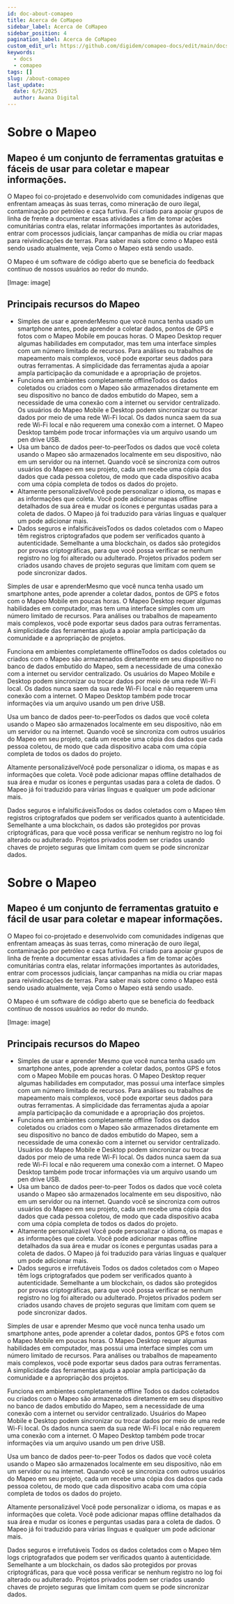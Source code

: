 ```yaml
---
id: doc-about-comapeo
title: Acerca de CoMapeo
sidebar_label: Acerca de CoMapeo
sidebar_position: 4
pagination_label: Acerca de CoMapeo
custom_edit_url: https://github.com/digidem/comapeo-docs/edit/main/docs/about-mapeo/about-comapeo.md
keywords:
  - docs
  - comapeo
tags: []
slug: /about-comapeo
last_update:
  date: 6/5/2025
  author: Awana Digital
---
```


# Sobre o Mapeo


## Mapeo é um conjunto de ferramentas gratuitas e fáceis de usar para coletar e mapear informações.


O Mapeo foi co-projetado e desenvolvido com comunidades indígenas que enfrentam ameaças às suas terras, como mineração de ouro ilegal, contaminação por petróleo e caça furtiva. Foi criado para apoiar grupos de linha de frente a documentar essas atividades a fim de tomar ações comunitárias contra elas, relatar informações importantes às autoridades, entrar com processos judiciais, lançar campanhas de mídia ou criar mapas para reivindicações de terras. Para saber mais sobre como o Mapeo está sendo usado atualmente, veja Como o Mapeo está sendo usado.


O Mapeo é um software de código aberto que se beneficia do feedback contínuo de nossos usuários ao redor do mundo.


[Image: image]


## Principais recursos do Mapeo

- Simples de usar e aprenderMesmo que você nunca tenha usado um smartphone antes, pode aprender a coletar dados, pontos de GPS e fotos com o Mapeo Mobile em poucas horas. O Mapeo Desktop requer algumas habilidades em computador, mas tem uma interface simples com um número limitado de recursos. Para análises ou trabalhos de mapeamento mais complexos, você pode exportar seus dados para outras ferramentas. A simplicidade das ferramentas ajuda a apoiar ampla participação da comunidade e a apropriação de projetos.
- Funciona em ambientes completamente offlineTodos os dados coletados ou criados com o Mapeo são armazenados diretamente em seu dispositivo no banco de dados embutido do Mapeo, sem a necessidade de uma conexão com a internet ou servidor centralizado. Os usuários do Mapeo Mobile e Desktop podem sincronizar ou trocar dados por meio de uma rede Wi-Fi local. Os dados nunca saem da sua rede Wi-Fi local e não requerem uma conexão com a internet. O Mapeo Desktop também pode trocar informações via um arquivo usando um pen drive USB.
- Usa um banco de dados peer-to-peerTodos os dados que você coleta usando o Mapeo são armazenados localmente em seu dispositivo, não em um servidor ou na internet. Quando você se sincroniza com outros usuários do Mapeo em seu projeto, cada um recebe uma cópia dos dados que cada pessoa coletou, de modo que cada dispositivo acaba com uma cópia completa de todos os dados do projeto.
- Altamente personalizávelVocê pode personalizar o idioma, os mapas e as informações que coleta. Você pode adicionar mapas offline detalhados de sua área e mudar os ícones e perguntas usadas para a coleta de dados. O Mapeo já foi traduzido para várias línguas e qualquer um pode adicionar mais.
- Dados seguros e infalsificáveisTodos os dados coletados com o Mapeo têm registros criptografados que podem ser verificados quanto à autenticidade. Semelhante a uma blockchain, os dados são protegidos por provas criptográficas, para que você possa verificar se nenhum registro no log foi alterado ou adulterado. Projetos privados podem ser criados usando chaves de projeto seguras que limitam com quem se pode sincronizar dados.

Simples de usar e aprenderMesmo que você nunca tenha usado um smartphone antes, pode aprender a coletar dados, pontos de GPS e fotos com o Mapeo Mobile em poucas horas. O Mapeo Desktop requer algumas habilidades em computador, mas tem uma interface simples com um número limitado de recursos. Para análises ou trabalhos de mapeamento mais complexos, você pode exportar seus dados para outras ferramentas. A simplicidade das ferramentas ajuda a apoiar ampla participação da comunidade e a apropriação de projetos.


Funciona em ambientes completamente offlineTodos os dados coletados ou criados com o Mapeo são armazenados diretamente em seu dispositivo no banco de dados embutido do Mapeo, sem a necessidade de uma conexão com a internet ou servidor centralizado. Os usuários do Mapeo Mobile e Desktop podem sincronizar ou trocar dados por meio de uma rede Wi-Fi local. Os dados nunca saem da sua rede Wi-Fi local e não requerem uma conexão com a internet. O Mapeo Desktop também pode trocar informações via um arquivo usando um pen drive USB.


Usa um banco de dados peer-to-peerTodos os dados que você coleta usando o Mapeo são armazenados localmente em seu dispositivo, não em um servidor ou na internet. Quando você se sincroniza com outros usuários do Mapeo em seu projeto, cada um recebe uma cópia dos dados que cada pessoa coletou, de modo que cada dispositivo acaba com uma cópia completa de todos os dados do projeto.


Altamente personalizávelVocê pode personalizar o idioma, os mapas e as informações que coleta. Você pode adicionar mapas offline detalhados de sua área e mudar os ícones e perguntas usadas para a coleta de dados. O Mapeo já foi traduzido para várias línguas e qualquer um pode adicionar mais.


Dados seguros e infalsificáveisTodos os dados coletados com o Mapeo têm registros criptografados que podem ser verificados quanto à autenticidade. Semelhante a uma blockchain, os dados são protegidos por provas criptográficas, para que você possa verificar se nenhum registro no log foi alterado ou adulterado. Projetos privados podem ser criados usando chaves de projeto seguras que limitam com quem se pode sincronizar dados.


# Sobre o Mapeo


## Mapeo é um conjunto de ferramentas gratuito e fácil de usar para coletar e mapear informações.


O Mapeo foi co-projetado e desenvolvido com comunidades indígenas que enfrentam ameaças às suas terras, como mineração de ouro ilegal, contaminação por petróleo e caça furtiva. Foi criado para apoiar grupos de linha de frente a documentar essas atividades a fim de tomar ações comunitárias contra elas, relatar informações importantes às autoridades, entrar com processos judiciais, lançar campanhas na mídia ou criar mapas para reivindicações de terras. Para saber mais sobre como o Mapeo está sendo usado atualmente, veja Como o Mapeo está sendo usado.


O Mapeo é um software de código aberto que se beneficia do feedback contínuo de nossos usuários ao redor do mundo.


[Image: image]


## Principais recursos do Mapeo

- Simples de usar e aprender
Mesmo que você nunca tenha usado um smartphone antes, pode aprender a coletar dados, pontos GPS e fotos com o Mapeo Mobile em poucas horas. O Mapeo Desktop requer algumas habilidades em computador, mas possui uma interface simples com um número limitado de recursos. Para análises ou trabalhos de mapeamento mais complexos, você pode exportar seus dados para outras ferramentas. A simplicidade das ferramentas ajuda a apoiar ampla participação da comunidade e a apropriação dos projetos.
- Funciona em ambientes completamente offline
Todos os dados coletados ou criados com o Mapeo são armazenados diretamente em seu dispositivo no banco de dados embutido do Mapeo, sem a necessidade de uma conexão com a internet ou servidor centralizado. Usuários do Mapeo Mobile e Desktop podem sincronizar ou trocar dados por meio de uma rede Wi-Fi local. Os dados nunca saem da sua rede Wi-Fi local e não requerem uma conexão com a internet. O Mapeo Desktop também pode trocar informações via um arquivo usando um pen drive USB.
- Usa um banco de dados peer-to-peer
Todos os dados que você coleta usando o Mapeo são armazenados localmente em seu dispositivo, não em um servidor ou na internet. Quando você se sincroniza com outros usuários do Mapeo em seu projeto, cada um recebe uma cópia dos dados que cada pessoa coletou, de modo que cada dispositivo acaba com uma cópia completa de todos os dados do projeto.
- Altamente personalizável
Você pode personalizar o idioma, os mapas e as informações que coleta. Você pode adicionar mapas offline detalhados da sua área e mudar os ícones e perguntas usadas para a coleta de dados. O Mapeo já foi traduzido para várias línguas e qualquer um pode adicionar mais.
- Dados seguros e irrefutáveis
Todos os dados coletados com o Mapeo têm logs criptografados que podem ser verificados quanto à autenticidade. Semelhante a um blockchain, os dados são protegidos por provas criptográficas, para que você possa verificar se nenhum registro no log foi alterado ou adulterado. Projetos privados podem ser criados usando chaves de projeto seguras que limitam com quem se pode sincronizar dados.

Simples de usar e aprender
Mesmo que você nunca tenha usado um smartphone antes, pode aprender a coletar dados, pontos GPS e fotos com o Mapeo Mobile em poucas horas. O Mapeo Desktop requer algumas habilidades em computador, mas possui uma interface simples com um número limitado de recursos. Para análises ou trabalhos de mapeamento mais complexos, você pode exportar seus dados para outras ferramentas. A simplicidade das ferramentas ajuda a apoiar ampla participação da comunidade e a apropriação dos projetos.


Funciona em ambientes completamente offline
Todos os dados coletados ou criados com o Mapeo são armazenados diretamente em seu dispositivo no banco de dados embutido do Mapeo, sem a necessidade de uma conexão com a internet ou servidor centralizado. Usuários do Mapeo Mobile e Desktop podem sincronizar ou trocar dados por meio de uma rede Wi-Fi local. Os dados nunca saem da sua rede Wi-Fi local e não requerem uma conexão com a internet. O Mapeo Desktop também pode trocar informações via um arquivo usando um pen drive USB.


Usa um banco de dados peer-to-peer
Todos os dados que você coleta usando o Mapeo são armazenados localmente em seu dispositivo, não em um servidor ou na internet. Quando você se sincroniza com outros usuários do Mapeo em seu projeto, cada um recebe uma cópia dos dados que cada pessoa coletou, de modo que cada dispositivo acaba com uma cópia completa de todos os dados do projeto.


Altamente personalizável
Você pode personalizar o idioma, os mapas e as informações que coleta. Você pode adicionar mapas offline detalhados da sua área e mudar os ícones e perguntas usadas para a coleta de dados. O Mapeo já foi traduzido para várias línguas e qualquer um pode adicionar mais.


Dados seguros e irrefutáveis
Todos os dados coletados com o Mapeo têm logs criptografados que podem ser verificados quanto à autenticidade. Semelhante a um blockchain, os dados são protegidos por provas criptográficas, para que você possa verificar se nenhum registro no log foi alterado ou adulterado. Projetos privados podem ser criados usando chaves de projeto seguras que limitam com quem se pode sincronizar dados.

